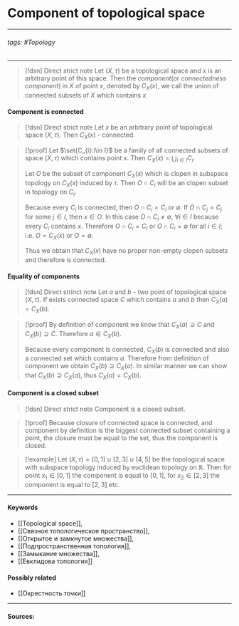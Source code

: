 
# Component of topological space
***
###### tags: #Topology 
***
>[!dsn] Direct strict note
>Let $(X,\tau)$ be a topological space and $x$ is an arbitrary point of this space. Then the *component*(or *connectedness component*) in $X$ of point $x$, denoted by $C_{X}(x)$, we call the union of connected subsets of $X$ which contains $x$.

#### Component is connected
>[!dsn] Direct strict note
>Let $x$ be an arbitrary point of topological space $(X,\tau)$. Then $C_{X}(x)$ - connected.

>[!proof]
>Let $\set{C_{i}:i\in I}$ be a family of all connected subsets of space $(X,\tau)$ which contains point $x$. Then $C_{X}(x)=\bigcup_{i\in I}C_{i}$.
>
>Let $O$ be the subset of component $C_{X}(x)$ which is clopen in subspace topology on $C_{X}(x)$ induced by $\tau$. Then $O\cap C_{i}$ will be an clopen subset in topology on $C_{i}$.
>
>Because every $C_{i}$ is connected, then $O\cap C_{i}=C_{i}$ or $\emptyset$. If $O\cap C_{j}=C_{j}$ for some $j\in I$, then $x\in O$. In this case $O\cap C_{i}\ne\emptyset$, $\forall i\in I$ because every $C_{i}$ contains $x$. Therefore $O\cap C_{i}=C_{i}$ or $O\cap C_{i}=\emptyset$ for all $i\in I$; i.e. $O=C_{X}(x)$ or $O=\emptyset$.
>
>Thus we obtain that $C_{X}(x)$ have no proper non-empty clopen subsets and therefore is connected.
#### Equality of components
>[!dsn] Direct strinct note
>Let $a$ and $b$ - two point of topological space $(X,\tau)$. If exists connected space $C$ which contains $a$ and $b$ then $C_{X}(a)=C_{X}(b)$.

>[!proof] 
>By definition of component we know that $C_{X}(a)\supseteq C$ and $C_{X}(b)\supseteq C$. Therefore $a\in C_{X}(b)$.
>
>Because every component is connected, $C_{X}(b)$ is connected and also a connected set which contains $a$. Therefore from definition of component we obtain $C_{X}(b)\supseteq C_{X}(a)$.
>In similar manner we can show that $C_{X}(b)\supseteq C_{X}(a)$, thus $C_{X}(a)=C_{X}(b)$.

#### Component is a closed subset
>[!dsn] Direct strict note
>Component is a closed subset.

>[!proof] 
>Because closure of connected space is connected, and component by definition is the biggest connected subset containing a point, the closure must be equal to the set, thus the component is closed.

>[!example] 
>Let $(X,\tau)=[0,1]\cup[2,3]\cup[4,5]$ be the topological space with subspace topology induced by euclidean topology on $\mathbb{R}$. Then for point $x_{1}\in[0,1]$ the component is equal to $[0,1]$, for $x_{2}\in[2,3]$ the component is equal to $[2,3]$ etc.
***
#### Keywords
- [[Topological space]],
- [[Связное топологическое пространство]],
- [[Открытое и замкнутое множества]],
- [[Подпространственная топология]],
- [[Замыкание множества]],
- [[Евклидова топология]]
#### Possibly related
- [[Окрестность точки]]
***
#### Sources: